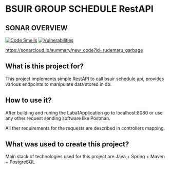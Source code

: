 # BSUIR GROUP SCHEDULE RestAPI

## SONAR OVERVIEW 
[![Code Smells](https://sonarcloud.io/api/project_badges/measure?project=rudemaru_garbage&metric=code_smells)](https://sonarcloud.io/summary/new_code?id=rudemaru_garbage) [![Vulnerabilities](https://sonarcloud.io/api/project_badges/measure?project=rudemaru_garbage&metric=vulnerabilities)](https://sonarcloud.io/summary/new_code?id=rudemaru_garbage)

https://sonarcloud.io/summary/new_code?id=rudemaru_garbage

## What is this project for?
This project implements simple RestAPI to call bsuir schedule api, provides various endpoints to manipulate data stored in db.

## How to use it?
After building and runing the Laba1Application go to localhost:8080 or use any other request sending software like Postman.

All ther requirements for the requests are described in controllers mapping.

## What was used to create this project?
Main stack of technologies used for this project are
Java + Spring + Maven + PostgreSQL 
